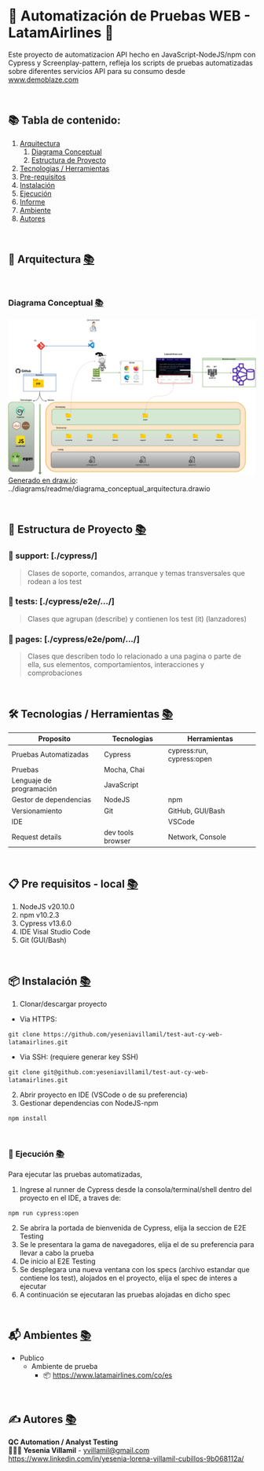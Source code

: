 # 🦾 Automatización de Pruebas WEB - LatamAirlines 🦾

Este proyecto de automatizacion API hecho en JavaScript-NodeJS/npm con Cypress y Screenplay-pattern, 
refleja los scripts de pruebas automatizadas sobre diferentes servicios API para su consumo desde www.demoblaze.com

<br>

<div id='menu'/>

## 📚 Tabla de contenido: 
1. [Arquitectura](#arquitectura)
   1. [Diagrama Conceptual](#arquitectura_diagrama_conceptual)
   2. [Estructura de Proyecto](#arquitectura_estructura_proyecto)
2. [Tecnologias / Herramientas](#tecnologias_herramientas)
3. [Pre-requisitos](#pre_requisitos) 
4. [Instalación](#instalacion) 
5. [Ejecución](#ejecucion) 
6. [Informe](#informe)
7. [Ambiente](#ambientes)
8. [Autores](#autores) 

<br>

<div id='arquitectura'/>

##  📐 Arquitectura [📚](#menu)

<br>

<div id='arquitectura_diagrama_conceptual'/>

### Diagrama Conceptual [📚](#menu) 

![Diagrama Conceptual](images/readme/diagrama_conceptual_arquitectura.png)
[Generado en draw.io](https://app.diagrams.net/): ../diagrams/readme/diagrama_conceptual_arquitectura.drawio

<br>


<div id='arquitectura_estructura_proyecto'/>

## 📂 Estructura de Proyecto [📚](#menu) 

### 📁 support: [./cypress/]
>Clases de soporte, comandos, arranque y temas transversales que rodean a los test
### 📁 tests: [./cypress/e2e/.../]
>Clases que agrupan (describe) y contienen los test (it)  (lanzadores)
### 📁 pages: [./cypress/e2e/pom/.../]
>Clases que describen todo lo relacionado a una pagina o parte de ella, sus elementos, comportamientos, interacciones y comprobaciones

<br>

<div id='tecnologias_herramientas'/>

## 🛠️ Tecnologias / Herramientas [📚](#menu) 

| Proposito                  | Tecnologias        | Herramientas                |
|----------------------------|--------------------|-----------------------------|
| Pruebas Automatizadas      | Cypress            | cypress:run, cypress:open   |
| Pruebas                    | Mocha, Chai        |                             |
| Lenguaje de programación   | JavaScript         |                             |
| Gestor de dependencias     | NodeJS             | npm                         |
| Versionamiento             | Git                | GitHub, GUI/Bash            |
| IDE                        |                    | VSCode                      |
| Request details            | dev tools browser  | Network, Console            |


<br>

<div id='pre_requisitos'/>

## 📋 Pre requisitos - local [📚](#menu) 

1. NodeJS v20.10.0
2. npm v10.2.3
3. Cypress v13.6.0
4. IDE Visal Studio Code
5. Git (GUI/Bash)


<br>

<div id='instalacion'/>

## 📦 Instalación [📚](#menu)

1. Clonar/descargar proyecto
* Via HTTPS:
```
git clone https://github.com/yeseniavillamil/test-aut-cy-web-latamairlines.git
```
* Via SSH: (requiere generar key SSH)
```
git clone git@github.com:yeseniavillamil/test-aut-cy-web-latamairlines.git
```
2. Abrir proyecto en IDE (VSCode o de su preferencia)
3. Gestionar dependencias con NodeJS-npm
```
npm install
```

<br>

<div id='ejecucion'/>

### 🤺 **Ejecución** [📚](#menu) 
Para ejecutar las pruebas automatizadas, 
1. Ingrese al runner de Cypress desde la consola/terminal/shell dentro del proyecto en el IDE, a traves de:
```
npm run cypress:open
```
2. Se abrira la portada de bienvenida de Cypress, elija la seccion de E2E Testing
3. Se le presentara la gama de navegadores, elija el de su preferencia para llevar a cabo la prueba
4. De inicio al E2E Testing
5. Se desplegara una nueva ventana con los specs (archivo estandar que contiene los test), alojados en el proyecto, elija el spec de interes a ejecutar
6. A continuación se ejecutaran las pruebas alojadas en dicho spec 

<br>

<div id='ambientes'/>

## 📬 Ambientes [📚](#menu) 
	
* Publico
    + Ambiente de prueba
      + 📦 https://www.latamairlines.com/co/es

<br>

<div id='autores'/>

##  ✍️️ Autores [📚](#menu)️ 
**QC Automation / Analyst Testing**
<br>**👨🏻‍💻 Yesenia Villamil** - yvillamil@gmail.com
<br>https://www.linkedin.com/in/yesenia-lorena-villamil-cubillos-9b068112a/

<br>

